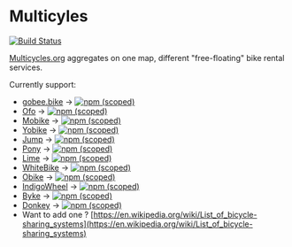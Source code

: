 # Multicyles

[![Build Status](https://travis-ci.org/PierrickP/multicycles.svg?branch=master)](https://travis-ci.org/PierrickP/multicycles)

[Multicycles.org](http://multicycles.org) aggregates on one map, different "free-floating" bike rental services.

Currently support:

* [gobee.bike](http://gobee.bike) -> [![npm (scoped)](https://img.shields.io/npm/v/@multicycles/gobee.bike.svg)](https://www.npmjs.com/package/@multicycles/gobee.bike)
* [Ofo](https://www.ofo.com) -> [![npm (scoped)](https://img.shields.io/npm/v/@multicycles/ofo.svg)](https://www.npmjs.com/package/@multicycles/ofo)
* [Mobike](https://mobike.com/global/) -> [![npm (scoped)](https://img.shields.io/npm/v/@multicycles/mobike.svg)](https://www.npmjs.com/package/@multicycles/mobike)
* [Yobike](https://yobike.co.uk) -> [![npm (scoped)](https://img.shields.io/npm/v/@multicycles/yobike.svg)](https://www.npmjs.com/package/@multicycles/yobike)
* [Jump](https://jumpbikes.com) -> [![npm (scoped)](https://img.shields.io/npm/v/@multicycles/jump.svg)](https://www.npmjs.com/package/@multicycles/jump)
* [Pony](http://getapony.com) -> [![npm (scoped)](https://img.shields.io/npm/v/@multicycles/pony.svg)](https://www.npmjs.com/package/@multicycles/pony)
* [Lime](http://www.limebike.com/) -> [![npm (scoped)](https://img.shields.io/npm/v/@multicycles/lime.svg)](https://www.npmjs.com/package/@multicycles/lime)
* [WhiteBike](https://www.facebook.com/White-bikes-Biele-bicykle-183156078451725/) -> [![npm (scoped)](https://img.shields.io/npm/v/@multicycles/whitebikes.svg)](https://www.npmjs.com/package/@multicycles/whitebikes)
* [Obike](https://www.o.bike/) -> [![npm (scoped)](https://img.shields.io/npm/v/@multicycles/obike.svg)](https://www.npmjs.com/package/@multicycles/obike)
* [IndigoWheel](https://www.indigoweel.com) -> [![npm (scoped)](https://img.shields.io/npm/v/@multicycles/indigowheel.svg)](https://www.npmjs.com/package/@multicycles/indigowheel)
* [Byke](http://byke.de/) -> [![npm (scoped)](https://img.shields.io/npm/v/@multicycles/byke.svg)](https://www.npmjs.com/package/@multicycles/byke)
* [Donkey](https://www.donkey.bike/) -> [![npm (scoped)](https://img.shields.io/npm/v/@multicycles/donkey.svg)](https://www.npmjs.com/package/@multicycles/donkey)
* Want to add one ? [https://en.wikipedia.org/wiki/List_of_bicycle-sharing_systems](https://en.wikipedia.org/wiki/List_of_bicycle-sharing_systems)
